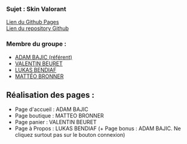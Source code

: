 ### Sujet : Skin Valorant                   
[Lien du Github Pages](https://val-b04.github.io/Site_Skin_Valorant/)     
[Lien du repository Github](https://github.com/VAL-b04/Site_Skin_Valorant)  

### Membre du groupe :
- [ADAM BAJIC (référent)](mailto:adam.bajic@edu.univ-fcomte.fr)
- [VALENTIN BEURET](mailto:valentin.beuret@edu.univ-fcomte.fr)
- [LUKAS BENDIAF](mailto:lukas.bendiaf@edu.univ-fcomte.fr)
- [MATTÉO BRONNER](mailto:matteo.bronner@edu.univ-fcomte.fr)

## Réalisation des pages :
- Page d'accueil : ADAM BAJIC
- Page boutique : MATTEO BRONNER
- Page panier : VALENTIN BEURET
- Page à Propos : LUKAS BENDIAF
 (+ Page bonus : ADAM BAJIC. Ne cliquez surtout pas sur le bouton connexion)


